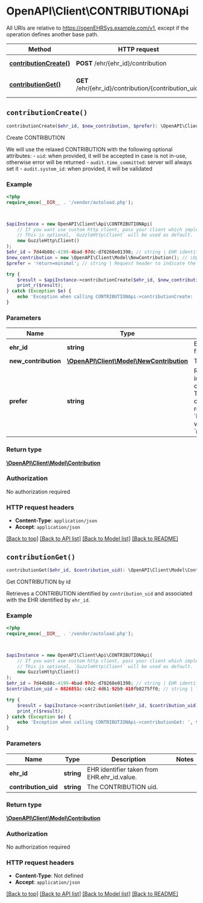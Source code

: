 # OpenAPI\Client\CONTRIBUTIONApi

All URIs are relative to https://openEHRSys.example.com/v1, except if the operation defines another base path.

| Method | HTTP request | Description |
| ------------- | ------------- | ------------- |
| [**contributionCreate()**](CONTRIBUTIONApi.md#contributionCreate) | **POST** /ehr/{ehr_id}/contribution | Create CONTRIBUTION |
| [**contributionGet()**](CONTRIBUTIONApi.md#contributionGet) | **GET** /ehr/{ehr_id}/contribution/{contribution_uid} | Get CONTRIBUTION by id |


## `contributionCreate()`

```php
contributionCreate($ehr_id, $new_contribution, $prefer): \OpenAPI\Client\Model\Contribution
```

Create CONTRIBUTION

We will use the relaxed CONTRIBUTION with the following optional attributes:   - `uid`: when provided, it will be accepted in case is not in-use, otherwise error will be returned   - `audit.time_committed`: server will always set it   - `audit.system_id`: when provided, it will be validated

### Example

```php
<?php
require_once(__DIR__ . '/vendor/autoload.php');



$apiInstance = new OpenAPI\Client\Api\CONTRIBUTIONApi(
    // If you want use custom http client, pass your client which implements `GuzzleHttp\ClientInterface`.
    // This is optional, `GuzzleHttp\Client` will be used as default.
    new GuzzleHttp\Client()
);
$ehr_id = 7d44b88c-4199-4bad-97dc-d78268e01398; // string | EHR identifier taken from EHR.ehr_id.value.
$new_contribution = new \OpenAPI\Client\Model\NewContribution(); // \OpenAPI\Client\Model\NewContribution | The CONTRIBUTION.
$prefer = 'return=minimal'; // string | Request header to indicate the preference over response details. The response will contain the entire resource when the `Prefer` header has a value of `return=representation`.

try {
    $result = $apiInstance->contributionCreate($ehr_id, $new_contribution, $prefer);
    print_r($result);
} catch (Exception $e) {
    echo 'Exception when calling CONTRIBUTIONApi->contributionCreate: ', $e->getMessage(), PHP_EOL;
}
```

### Parameters

| Name | Type | Description  | Notes |
| ------------- | ------------- | ------------- | ------------- |
| **ehr_id** | **string**| EHR identifier taken from EHR.ehr_id.value. | |
| **new_contribution** | [**\OpenAPI\Client\Model\NewContribution**](../Model/NewContribution.md)| The CONTRIBUTION. | |
| **prefer** | **string**| Request header to indicate the preference over response details. The response will contain the entire resource when the &#x60;Prefer&#x60; header has a value of &#x60;return&#x3D;representation&#x60;. | [optional] [default to &#39;return&#x3D;minimal&#39;] |

### Return type

[**\OpenAPI\Client\Model\Contribution**](../Model/Contribution.md)

### Authorization

No authorization required

### HTTP request headers

- **Content-Type**: `application/json`
- **Accept**: `application/json`

[[Back to top]](#) [[Back to API list]](../../README.md#endpoints)
[[Back to Model list]](../../README.md#models)
[[Back to README]](../../README.md)

## `contributionGet()`

```php
contributionGet($ehr_id, $contribution_uid): \OpenAPI\Client\Model\Contribution
```

Get CONTRIBUTION by id

Retrieves a CONTRIBUTION identified by `contribution_uid` and associated with the EHR identified by `ehr_id`.

### Example

```php
<?php
require_once(__DIR__ . '/vendor/autoload.php');



$apiInstance = new OpenAPI\Client\Api\CONTRIBUTIONApi(
    // If you want use custom http client, pass your client which implements `GuzzleHttp\ClientInterface`.
    // This is optional, `GuzzleHttp\Client` will be used as default.
    new GuzzleHttp\Client()
);
$ehr_id = 7d44b88c-4199-4bad-97dc-d78268e01398; // string | EHR identifier taken from EHR.ehr_id.value.
$contribution_uid = 0826851c-c4c2-4d61-92b9-410fb8275ff0; // string | The CONTRIBUTION uid.

try {
    $result = $apiInstance->contributionGet($ehr_id, $contribution_uid);
    print_r($result);
} catch (Exception $e) {
    echo 'Exception when calling CONTRIBUTIONApi->contributionGet: ', $e->getMessage(), PHP_EOL;
}
```

### Parameters

| Name | Type | Description  | Notes |
| ------------- | ------------- | ------------- | ------------- |
| **ehr_id** | **string**| EHR identifier taken from EHR.ehr_id.value. | |
| **contribution_uid** | **string**| The CONTRIBUTION uid. | |

### Return type

[**\OpenAPI\Client\Model\Contribution**](../Model/Contribution.md)

### Authorization

No authorization required

### HTTP request headers

- **Content-Type**: Not defined
- **Accept**: `application/json`

[[Back to top]](#) [[Back to API list]](../../README.md#endpoints)
[[Back to Model list]](../../README.md#models)
[[Back to README]](../../README.md)
